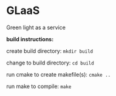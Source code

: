 # GLaaS
Green light as a service


**build instructions:**

create build directory: `mkdir build`

change to build directory: `cd build`

run cmake to create makefile(s): `cmake ..`

run make to compile: `make`

